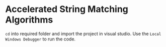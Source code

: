 # Accelerated String Matching Algorithms
`cd` into required folder and import the project in visual studio.
Use the `Local Windows Debugger` to run the code.
